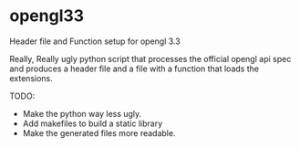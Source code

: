 # opengl33
Header file and Function setup for opengl 3.3

Really, Really ugly python script that processes the official opengl api spec and produces a header file and a file with a function that loads the extensions.

TODO:
* Make the python way less ugly.
* Add makefiles to build a static library
* Make the generated files more readable.
